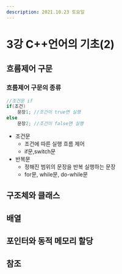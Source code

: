 ```yaml
---
description: 2021.10.23 토요일
---
```


# 3강 C++언어의 기초(2)

## 흐름제어 구문

### 흐름제어 구문의 종류

```cpp
//조건문 if
if(조건)
    문장1; //조건이 true면 실행
else
    문장2; //조건이 false면 실행
```

* 조건문
  * 조건에 따른 실행 흐름 제어
  * if문,switch문
* 반복문
  * 정해진 범위의 문장을 반복 실행하는 문장
  * for문, while문, do-while문



## 구조체와 클래스

## 배열

## 포인터와 동적 메모리 할당

## 참조

